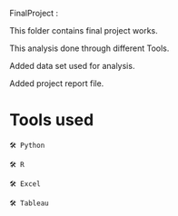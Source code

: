 FinalProject :

This folder contains final project works.

This analysis done through different Tools.

Added data set used for analysis.

Added project report file.

# Tools used

    🛠 Python

    🛠 R
        
    🛠 Excel
    
    🛠 Tableau
    

